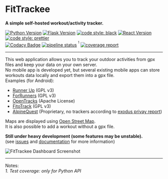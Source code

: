 # FitTrackee
**A simple self-hosted workout/activity tracker.**  

[![Python Version](https://img.shields.io/badge/python-3.7+-brightgreen.svg)](https://python.org)
[![Flask Version](https://img.shields.io/badge/flask-1.1-brightgreen.svg)](http://flask.pocoo.org/) 
[![code style: black](https://img.shields.io/badge/code%20style-black-black)](https://github.com/psf/black) 
[![React Version](https://img.shields.io/badge/react-17.0-brightgreen.svg)](https://reactjs.org/) 
[![code style: prettier](https://img.shields.io/badge/code_style-prettier-ff69b4.svg)](https://github.com/prettier/prettier)  
[![Codacy Badge](https://api.codacy.com/project/badge/Grade/290a285f22e94132904dc13b4dd19d1d)](https://www.codacy.com/app/SamR1/FitTrackee)
[![pipeline status](https://gitlab.com/SamR1/FitTrackee/badges/master/pipeline.svg)](https://gitlab.com/SamR1/FitTrackee/-/commits/master) <sup><sup>1</sup></sup>
[![coverage report](https://gitlab.com/SamR1/FitTrackee/badges/master/coverage.svg)](https://gitlab.com/SamR1/FitTrackee/-/commits/master)

---

This web application allows you to track your outdoor activities from gpx files and keep your data on your own server.  
No mobile app is developed yet, but several existing mobile apps can store workouts data locally and export them into a gpx file.  
Examples (for Android):  
* [Runner Up](https://github.com/jonasoreland/runnerup) (GPL v3)  
* [ForRunners](https://gitlab.com/brvier/ForRunners) (GPL v3)  
* [OpenTracks](https://github.com/OpenTracksApp/OpenTracks) (Apache License)  
* [FitoTrack](https://codeberg.org/jannis/FitoTrack) (GPL v3)  
* [AlpineQuest](https://www.alpinequest.net/) (Proprietary, no trackers according to [exodus privay report](https://reports.exodus-privacy.eu.org/en/reports/search/psyberia.alpinequest.free/))  

Maps are displayed using [Open Street Map](https://www.openstreetmap.org).  
It is also possible to add a workout without a gpx file.

**Still under heavy development (some features may be unstable).**  
(see [issues](https://github.com/SamR1/FitTrackee/issues) and [documentation](https://samr1.github.io/FitTrackee) for more information)  

![FitTrackee Dashboard Screenshot](https://samr1.github.io/FitTrackee/_images/fittrackee_screenshot-01.png)

---

Notes:  
_1. Test coverage: only for Python API_
